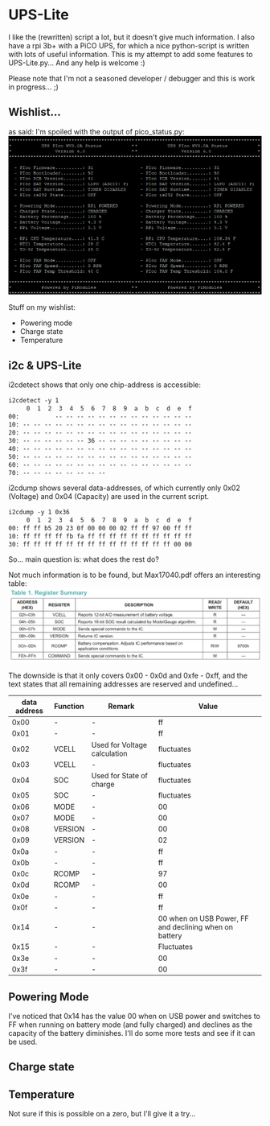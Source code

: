 # UPS-Lite

I like the (rewritten) script a lot, but it doesn't give much information. I also have a rpi 3b+ with a PiCO UPS, for which a nice python-script is written with lots of useful information. This is my attempt to add some features to UPS-Lite.py... And any help is welcome :)

Please note that I'm not a seasoned developer / debugger and this is work in progress... ;)

## Wishlist... 
as said: I'm spoiled with the output of pico_status.py:
![alt text](https://github.com/Siewert308SW/pico_status/blob/master/pico_status.png "pico_status.py output")

Stuff on my wishlist: 
- Powering mode
- Charge state
- Temperature

## i2c & UPS-Lite
i2cdetect shows that only one chip-address is accessible:

```
i2cdetect -y 1
     0  1  2  3  4  5  6  7  8  9  a  b  c  d  e  f
00:          -- -- -- -- -- -- -- -- -- -- -- -- -- 
10: -- -- -- -- -- -- -- -- -- -- -- -- -- -- -- -- 
20: -- -- -- -- -- -- -- -- -- -- -- -- -- -- -- -- 
30: -- -- -- -- -- -- 36 -- -- -- -- -- -- -- -- -- 
40: -- -- -- -- -- -- -- -- -- -- -- -- -- -- -- -- 
50: -- -- -- -- -- -- -- -- -- -- -- -- -- -- -- -- 
60: -- -- -- -- -- -- -- -- -- -- -- -- -- -- -- -- 
70: -- -- -- -- -- -- -- --
```

i2cdump shows several data-addresses, of which currently only 0x02 (Voltage) and 0x04 (Capacity) are used in the current script. 
```
i2cdump -y 1 0x36
     0  1  2  3  4  5  6  7  8  9  a  b  c  d  e  f
00: ff ff b5 20 23 0f 00 00 00 02 ff ff 97 00 ff ff
10: ff ff ff ff fb fa ff ff ff ff ff ff ff ff ff ff
30: ff ff ff ff ff ff ff ff ff ff ff ff ff ff 00 00
```
 So... main question is: what does the rest do? 

Not much information is to be found, but Max17040.pdf offers an interesting table:
![alt text](images/Max17040_registry.png "Max17040 registry table")

The downside is that it only covers 0x00 - 0x0d and 0xfe - 0xff, and the text states that all remaining addresses are reserved and undefined... 


| data address | Function | Remark  | Value |
| ------------- |-------------|-------|-------|
| 0x00 | - | - |ff|
| 0x01 | - | - |ff|
| 0x02 | VCELL | Used for Voltage calculation | fluctuates  | 
| 0x03 | VCELL | - | fluctuates|  
| 0x04 | SOC | Used for State of charge | fluctuates |
| 0x05 | SOC | - |fluctuates |
| 0x06 | MODE | - |00 | 
| 0x07 | MODE | - |00 | 
| 0x08 | VERSION | - |00 | 
| 0x09 | VERSION | - |02 | 
| 0x0a | - | - |ff |
| 0x0b | - | - |ff |
| 0x0c | RCOMP | - |97 | 
| 0x0d | RCOMP | - |00 | 
| 0x0e | - | - |ff | 
| 0x0f | - | - |ff | 
| 0x14 | - | - |00 when on USB Power, FF and declining when on battery |
| 0x15 | - | - |Fluctuates   | 
| 0x3e | - | - |00 | 
| 0x3f | - | - |00 | 

## Powering Mode
I've noticed that 0x14 has the value 00 when on USB power and switches to FF when running on battery mode (and fully charged) and declines as the capacity of the battery diminishes. I'll do some more tests and see if it can be used.

## Charge state

## Temperature
Not sure if this is possible on a zero, but I'll give it a try...






